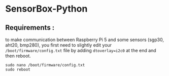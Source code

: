 # SensorBox-Python

## Requirements :
to make communication between Raspberry Pi 5 and some sensors (sgp30, aht20, bmp280), you first need to slightly edit your ```/boot/firmware/config.txt``` file by adding ```dtoverlay=i2c0``` at the end and then reboot.

```
sudo nano /boot/firmware/config.txt
sudo reboot
```